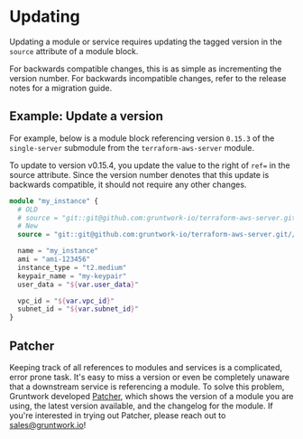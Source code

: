 # Updating

Updating a module or service requires updating the tagged version in the `source` attribute of a module block.

For backwards compatible changes, this is as simple as incrementing the version number. For backwards incompatible changes, refer to the release notes for a migration guide.

## Example: Update a version

For example, below is a module block referencing version `0.15.3` of the `single-server` submodule from the `terraform-aws-server` module.

To update to version v0.15.4, you update the value to the right of `ref=` in the source attribute. Since the version number denotes that this update is backwards compatible, it should not require any other changes.

```tf
module "my_instance" {
  # OLD
  # source = "git::git@github.com:gruntwork-io/terraform-aws-server.git//modules/single-server?ref=v0.15.3"
  # New
  source = "git::git@github.com:gruntwork-io/terraform-aws-server.git//modules/single-server?ref=v0.15.4" <- updated ref

  name = "my_instance"
  ami = "ami-123456"
  instance_type = "t2.medium"
  keypair_name = "my-keypair"
  user_data = "${var.user_data}"

  vpc_id = "${var.vpc_id}"
  subnet_id = "${var.subnet_id}"
}
```

## Patcher

Keeping track of all references to modules and services is a complicated, error prone task. It's easy to miss a version or even be completely unaware that a downstream service is referencing a module. To solve this problem, Gruntwork developed [Patcher](https://docs.gruntwork.io/guides/stay-up-to-date/patcher), which shows the version of a module you are using, the latest version available, and the changelog for the module. If you're interested in trying out Patcher, please reach out to sales@gruntwork.io!



<!-- ##DOCS-SOURCER-START
{
  "sourcePlugin": "local-copier",
  "hash": "c4c2bb3339c76d722690f129606b2c7a"
}
##DOCS-SOURCER-END -->
